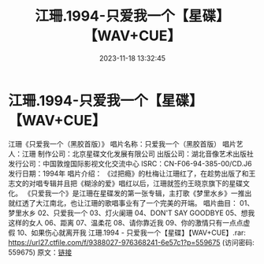 ﻿---
title: 江珊.1994-只爱我一个【星碟】【WAV+CUE】
date: 2023-11-18 13:32:45
categories: WAV车载音乐、镜像
tags: 华语中文
---
# 江珊.1994-只爱我一个【星碟】【WAV+CUE】

江珊《只爱我一个（黑胶首版）》
唱片名称：只爱我一个（黑胶首版）
唱片艺人：江珊
制作公司：北京星碟文化发展有限公司
出版公司：湖北音像艺术出版社
发行公司：中国敦煌国际影视文化交流中心
ISRC：CN-F06-94-385-00/CD.J6
发行日期：1994年
唱片介绍：
《过把瘾》的杜梅让江珊红了，在趁势出版了和王志文的对唱专辑并且把《糊涂的爱》唱红以后，江珊就签约王晓京旗下的星碟文化。
《只爱我一个》是江珊在星碟发的第一张专辑，主打歌《梦里水乡》一推出就红透了大江南北，也让江珊的歌唱事业有了一个完美的开端。
唱片曲目：
01、梦里水乡
02、只爱我一个
03、灯火阑珊
04、DON'T SAY GOODBYE
05、想我这样的女人
06、距离
07、温柔花
08、请你靠近我
09、你的激情只有一点点虚假
10、如果伤心就离开我
江珊.1994 - 只爱我一个【星碟】【WAV+CUE】.rar: https://url27.ctfile.com/f/9388027-976368241-6e57c1?p=559675
(访问密码: 559675)
原文：[链接](https://blog.sina.com.cn/s/blog_1647c7e76010313s2.html)